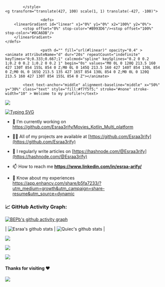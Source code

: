 
<svg xmlns="http://www.w3.org/2000/svg" xmlns:xlink="http://www.w3.org/1999/xlink" style="z-index:1;position:relative" width="854" height="200" viewBox="0 0 854 200">
    <style>
                .text {
            font-size: 70px;
            font-weight: 700;
            font-family: -apple-system,BlinkMacSystemFont,Segoe UI,Helvetica,Arial,sans-serif,Apple Color Emoji,Segoe UI Emoji;
        }
        .desc {
            font-size: 20px;
            font-weight: 500;
            font-family: -apple-system,BlinkMacSystemFont,Segoe UI,Helvetica,Arial,sans-serif,Apple Color Emoji,Segoe UI Emoji;
        }

            </style>
    <g transform="translate(427, 100) scale(1, 1) translate(-427, -100)">

                    <defs>
        <linearGradient id="linear" x1="0%" y1="0%" x2="100%" y2="0%">
            <stop offset="0%" stop-color="#B993D6"/><stop offset="100%" stop-color="#8CA6DB"/>
        </linearGradient>
    </defs>

                    <path d="" fill="url(#linear)" opacity="0.4" >
    <animate attributeName="d" dur="20s" repeatCount="indefinite" keyTimes="0;0.333;0.667;1" calcmod="spline" keySplines="0.2 0 0.2 1;0.2 0 0.2 1;0.2 0 0.2 1" begin="0s" values="M0 0L 0 120Q 213.5 160 427 130T 854 155L 854 0 Z;M0 0L 0 145Q 213.5 160 427 140T 854 130L 854 0 Z;M0 0L 0 165Q 213.5 135 427 165T 854 130L 854 0 Z;M0 0L 0 120Q 213.5 160 427 130T 854 155L 854 0 Z"></animate>
</path>
<path d="" fill="url(#linear)" opacity="0.4" >
    <animate attributeName="d" dur="20s" repeatCount="indefinite" keyTimes="0;0.333;0.667;1" calcmod="spline" keySplines="0.2 0 0.2 1;0.2 0 0.2 1;0.2 0 0.2 1" begin="-10s" values="M0 0L 0 135Q 213.5 180 427 150T 854 160L 854 0 Z;M0 0L 0 150Q 213.5 120 427 120T 854 140L 854 0 Z;M0 0L 0 145Q 213.5 125 427 150T 854 165L 854 0 Z;M0 0L 0 135Q 213.5 180 427 150T 854 160L 854 0 Z"></animate>
</path>
    </g>

            <text text-anchor="middle" alignment-baseline="middle" x="50%" y="30%" class="text" style="fill:#f7f5f5;" stroke="#none" stroke-width="10" > Welcome to my profile!</text>

</svg>
        


![](assets/Bottom_up.svg)


<!--   my-ticker -->    
[![Typing SVG](https://readme-typing-svg.herokuapp.com?color=%2336BCF7&center=true&vCenter=true&width=600&lines=Hi+there+👋,+I+am+Esraa+Arify;+Welcome+to+My+Profile!;Always+learning+new+things+;Android+Developer)](https://git.io/typing-svg)

- 🔭 I’m currently working on https://github.com/Esraa3rify/Movies_Kotlin_Multi_platform

- 👨‍💻 All of my projects are available at [https://github.com/Esraa3rify](https://github.com/Esraa3rify)

- 📝 I regularly write articles on [https://hashnode.com/@Esraa3rify](https://hashnode.com/@Esraa3rify)

- 📫 How to reach me **https://www.linkedin.com/in/esraa-arify/**

- 📄 Know about my experiences https://app.enhancv.com/share/b5fa7233/?utm_medium=growth&utm_campaign=share-resume&utm_source=dynamic



<!--   GitHub stats graph -->
### 📈 GitHub Activity Graph:
[![BEPb's github activity graph](https://github-readme-activity-graph.cyclic.app/graph?username=Esraa3rify&theme=github-compact)](https://github.com/Esraa3rify/github-readme-activity-graph)

| ![Esraa's github stats](https://github-readme-stats.vercel.app/api?username=Esraa3rify&show_icons=true&theme=radical&include_all_commits=true) | ![Quiec's github stats](https://github-readme-stats.vercel.app/api/top-langs/?username=Esraa3rify&theme=radical&layout=compact) |

<img src="https://github-readme-streak-stats.herokuapp.com/?user=Esraa3rify"></img>

<!--   profile-green-animate -->
![](./profile-3d-contrib/profile-green-animate.svg)

<!--   grid-snake -->
![](https://github.com/Esraa3rify/Esraa3rify/blob/output/github-contribution-grid-snake.svg)

#### Thanks for visiting :heart:

![](assets/Bottom_down.svg)
